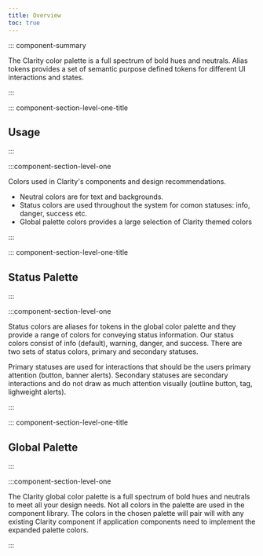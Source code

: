 ```yaml
---
title: Overview
toc: true
---
```


::: component-summary

The Clarity color palette is a full spectrum of bold hues and neutrals. Alias tokens provides a set of semantic purpose defined tokens for different UI interactions and states.

:::

::: component-section-level-one-title

## Usage

:::

:::component-section-level-one

Colors used in Clarity's components and design recommendations.

- Neutral colors are for text and backgrounds.
- Status colors are used throughout the system for comon statuses: info, danger, success etc.
- Global palette colors provides a large selection of Clarity themed colors

:::

::: component-section-level-one-title

## Status Palette

:::

:::component-section-level-one

Status colors are aliases for tokens in the global color palette and they provide a range of colors for conveying status information. Our status colors consist of info (default), warning, danger, and success. There are two sets of status colors, primary and secondary statuses.

Primary statuses are used for interactions that should be the users primary attention (button, banner alerts). Secondary statuses are secondary interactions and do not draw as much attention visually (outline button, tag, lighweight alerts).

:::

::: component-section-level-one-title

## Global Palette

:::

:::component-section-level-one

The Clarity global color palette is a full spectrum of bold hues and neutrals to meet all your design needs. Not all colors in the palette are used in the component library. The colors in the chosen palette will pair will with any existing Clarity component if application components need to implement the expanded palette colors.

:::
